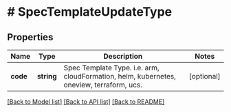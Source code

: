 # # SpecTemplateUpdateType

## Properties

Name | Type | Description | Notes
------------ | ------------- | ------------- | -------------
**code** | **string** | Spec Template Type. i.e. arm, cloudFormation, helm, kubernetes, oneview, terraform, ucs. | [optional]

[[Back to Model list]](../../README.md#models) [[Back to API list]](../../README.md#endpoints) [[Back to README]](../../README.md)
